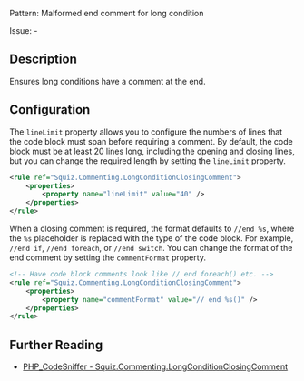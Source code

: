 Pattern: Malformed end comment for long condition

Issue: -

## Description

Ensures long conditions have a comment at the end.

## Configuration

The `lineLimit` property allows you to configure the numbers of lines that the code block must span before requiring a comment. By default, the code block must be at least 20 lines long, including the opening and closing lines, but you can change the required length by setting the `lineLimit` property.

```xml
<rule ref="Squiz.Commenting.LongConditionClosingComment">
    <properties>
        <property name="lineLimit" value="40" />
    </properties>
</rule>
```

When a closing comment is required, the format defaults to `//end %s`, where the `%s` placeholder is replaced with the type of the code block. For example, `//end if`, `//end foreach`, or `//end switch`. You can change the format of the end comment by setting the `commentFormat` property.

```xml
<!-- Have code block comments look like // end foreach() etc. -->
<rule ref="Squiz.Commenting.LongConditionClosingComment">
    <properties>
        <property name="commentFormat" value="// end %s()" />
    </properties>
</rule>
```

## Further Reading

* [PHP_CodeSniffer - Squiz.Commenting.LongConditionClosingComment](https://github.com/PHPCSStandards/PHP_CodeSniffer/blob/master/src/Standards/Squiz/Sniffs/Commenting/LongConditionClosingCommentSniff.php)